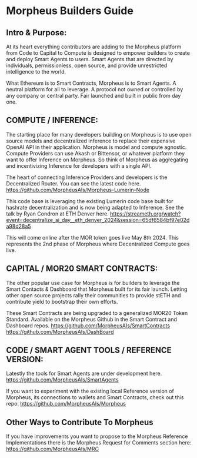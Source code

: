 # Morpheus Builders Guide

## Intro & Purpose:
At its heart everything contributors are adding to the Morpheus platform from Code to Capital to Compute is designed to empower builders to create and deploy Smart Agents to users. Smart Agents that are directed by individuals, permissionless, open source, and provide unrestricted intelligence to the world.

What Ethereum is to Smart Contracts, Morpheus is to Smart Agents. A neutral platform for all to leverage. A protocol not owned or controlled by any company or central party. Fair launched and built in public from day one.

## COMPUTE / INFERENCE:
The starting place for many developers building on Morpheus is to use open source models and decentralized inference to replace their expensive OpenAI API in their application. Morpheus is model and compute agnostic. Compute Providers can use Akash or Bittensor, or whatever platform they want to offer Inference on Morpheus. So think of Morpheus as aggregating and incentivizing Inference for developers with a single API.

The heart of connecting Inference Providers and developers is the Decentralized Router. You can see the latest code here. 
https://github.com/MorpheusAIs/Morpheus-Lumerin-Node

This code base is leveraging the existing Lumerin code base built for hashrate decentralization and is now being adapted to Inference. See the talk by Ryan Condron at ETH Denver here. 
https://streameth.org/watch?event=decentralize_ai_day__eth_denver_2024&session=65df6584bf97e02da98d28a5

This will come online after the MOR token goes live May 8th 2024. This represents the 2nd phase of Morpheus where Decentralized Compute goes live.

## CAPITAL / MOR20 SMART CONTRACTS:
The other popular use case for Morpheus is for builders to leverage the Smart Contacts & Dashboard that Morpheus built for its fair launch. Letting other open source projects rally their communities to provide stETH and contribute yield to bootstrap their own efforts.

These Smart Contracts are being upgraded to a generalized MOR20 Token Standard.
Available on the Morpheus Github in the Smart Contract and Dashboard repos.
https://github.com/MorpheusAIs/SmartContracts
https://github.com/MorpheusAIs/DashBoard

## CODE / SMART AGENT TOOLS / REFERENCE VERSION:
Latestly the tools for Smart Agents are under development here.
https://github.com/MorpheusAIs/SmartAgents

If you want to experiment with the existing local Reference version of Morpheus, its connections to wallets and Smart Contracts, check out this repo: 
https://github.com/MorpheusAIs/Morpheus 

## Other Ways to Contribute To Morpheus
If you have improvements you want to propose to the Morpheus Reference Implementations there is the Morpheus Request for Comments section here:
https://github.com/MorpheusAIs/MRC
